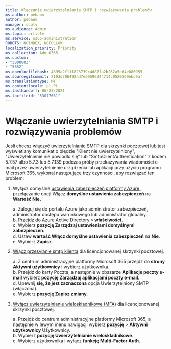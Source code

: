 ```yaml
---
title: Włączanie uwierzytelniania SMTP i rozwiązywania problemów
ms.author: pebaum
author: pebaum
manager: scotv
ms.audience: Admin
ms.topic: article
ms.service: o365-administration
ROBOTS: NOINDEX, NOFOLLOW
localization_priority: Priority
ms.collection: Adm_O365
ms.custom:
- "3000003"
- "5652"
ms.openlocfilehash: 4695a2f111823739c4d87fa2b262a5e64e080955
ms.sourcegitcommit: 2103d706492ad7ee9596344714c0520569ebd6af
ms.translationtype: MT
ms.contentlocale: pl-PL
ms.lasthandoff: 06/23/2021
ms.locfileid: "53077661"
---
```

# <a name="enable-smtp-authentication-and-troubleshooting"></a>Włączanie uwierzytelniania SMTP i rozwiązywania problemów

Jeśli chcesz włączyć uwierzytelnianie SMTP dla skrzynki pocztowej lub jest wyświetlany komunikat o błędzie "Klient nie uwierzytelniony", "Uwierzytelnienie nie powiodło się" lub "SmtpClientAuthentication" z kodem 5.7.57 albo 5.7.3 lub 5.7.139 podczas próby przekazywania wiadomości e-mail przez uwierzytelnienie urządzenia lub aplikacji przy użyciu programu Microsoft 365, wykonaj następujące trzy czynności, aby rozwiązać ten problem:

1. Wyłącz domyślne [ustawienia zabezpieczeń platformy Azure,](/azure/active-directory/fundamentals/concept-fundamentals-security-defaults) przełączanie opcji Włącz **domyślne ustawienia zabezpieczeń** na **Wartość Nie.**

    a. Zaloguj się do portalu Azure jako administrator zabezpieczeń, administrator dostępu warunkowego lub administrator globalny.<BR/>
    b. Przejdź do Azure Active Directory > **właściwości.**<BR/>
    c. Wybierz **pozycję Zarządzaj ustawieniami domyślnymi zabezpieczeń.**<BR/>
    d. Ustaw **wartość Włącz domyślne ustawienia zabezpieczeń** na **Nie**.<BR/>
    e. Wybierz **Zapisz**.

2. [Włącz przesyłanie smtp klienta](/exchange/clients-and-mobile-in-exchange-online/authenticated-client-smtp-submission#enable-smtp-auth-for-specific-mailboxes) dla licencjonowanej skrzynki pocztowej.

    a. Z centrum administracyjne platformy Microsoft 365 przejdź do **strony Aktywni użytkownicy** i wybierz użytkownika.<BR/>
    b. Przejdź do karty Poczta, a następnie w obszarze **Aplikacje poczty e-mail** wybierz **pozycję Zarządzaj aplikacjami poczty e-mail**.<BR/>
    d. Upewnij **się, że jest zaznaczona** opcja Uwierzytelniony SMTP (włączona).<BR/>
    e. Wybierz **pozycję Zapisz zmiany.**<BR/>

3. [Wyłącz uwierzytelnianie wieloskładnikowe (MFA)](/microsoft-365/admin/security-and-compliance/set-up-multi-factor-authentication#turn-off-legacy-per-user-mfa) dla licencjonowanej skrzynki pocztowej.

    a. Przejdź do centrum administracyjne platformy Microsoft 365, a następnie w lewym menu nawigacji wybierz **pozycję**  >  **Aktywni użytkownicy** Użytkownicy.<BR/>
    b. Wybierz **pozycję Uwierzytelnianie wieloskładnikowe**.<BR/>
    c. Wybierz użytkownika i wyłącz **funkcję Multi-Factor Auth.**<BR/>
